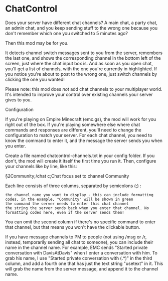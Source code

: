 # ChatControl
Does your server have different chat channels? A main chat, a party chat, an admin chat, and you keep sending stuff to the wrong one because you don't remember which one you switched to 5 minutes ago?

 

Then this mod may be for you.

 

It detects channel switch messages sent to you from the server, remembers the last one, and shows the corresponding channel in the bottom left of the screen, just where the chat input box is. And as soon as you open chat, you'll get a list of channels, with the one you're currently in highlighted. If you notice you're about to post to the wrong one, just switch channels by clicking the one you wanted!

 

Please note: this mod does *not* add chat channels to your multiplayer world. It's intended to improve your control over existing channels your server gives to you.

 

Configuration

 

If you're playing on Empire Minecraft (emc.gs), the mod will work for you right out of the box. If you're playing somewhere else where chat commands and responses are different, you'll need to change the configuration to match your server. For each chat channel, you need to know the command to enter it, and the message the server sends you when you enter.

 

Create a file named chatcontrol-channels.txt in your config folder. If you don't, the mod will create it itself the first time you run it. Then, configure your channels like by line, like this:

 

§2Community;/chat c;Chat focus set to channel Community

 

Each line consists of three columns, separated by semicolons (;) :

    the channel name you want to display - this can include formatting codes, in the example, "Community" will be shown in green
    the command the server needs to enter this chat channel
    the string the server sends back when you enter that channel. No formatting codes here, even if the server sends them!

You can omit the second column if there's no specific command to enter that channel, but that means you won't have the clickable button.

 

If you have message channels to PM to people (not using /msg or /r, instead, temporarily sending all chat to someone), you can include their name in the channel name. For example, EMC sends "Started private conversation with DavisAtDavis" when I enter a conversation with him. To grab his name, I use "Started private conversation with (.*)" in the third column, and add a fourth one that has just the text string "usetext" in it. This will grab the name from the server message, and append it to the channel name.
